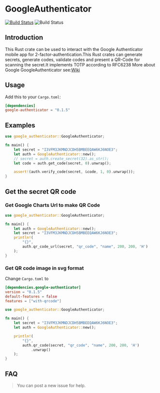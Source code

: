 # GoogleAuthenticator

[![Build Status](https://travis-ci.org/hanskorg/google-authenticator-rust.svg?branch=master)](https://travis-ci.org/hanskorg/google-authenticator-rust)
![Build Status](https://img.shields.io/crates/v/google-authenticator.svg)

## Introduction

This Rust crate can be used to interact with the Google Authenticator mobile app for 2-factor-authentication.This Rust crates can generate secrets, generate codes, validate codes and present a QR-Code for scanning the secret.It implements TOTP according to RFC6238
More about Google GoogleAuthenticator see:[Wiki](https://en.wikipedia.org/wiki/Google_Authenticator)


## Usage

Add this to your `Cargo.toml`:

```toml
[dependencies]
google-authenticator = "0.1.5"
```

## Examples

```rust
use google_authenticator::GoogleAuthenticator;

fn main() {
    let secret = "I3VFM3JKMNDJCDH5BMBEEQAW6KJ6NOE3";
    let auth = GoogleAuthenticator::new();
    // secret = auth.create_secret(32).as_str();
    let code = auth.get_code(secret, 0).unwrap();

    assert!(auth.verify_code(secret, &code, 1, 0).unwrap());
}
```

## Get the secret QR code

### Get Google Charts Url to make QR Code

```rust
use google_authenticator::GoogleAuthenticator;

fn main() {
    let auth = GoogleAuthenticator::new();
    let secret = "I3VFM3JKMNDJCDH5BMBEEQAW6KJ6NOE3";
    println!(
        "{}",
        auth.qr_code_url(secret, "qr_code", "name", 200, 200, 'H')
    );
}
```
### Get QR code image in svg format

Change `Cargo.toml` to

```toml
[dependencies.google-authenticator]
version = "0.1.5"
default-features = false
features = ["with-qrcode"]
```
```rust
use google_authenticator::GoogleAuthenticator;

fn main() {
    let secret = "I3VFM3JKMNDJCDH5BMBEEQAW6KJ6NOE3";
    let auth = GoogleAuthenticator::new();

    println!(
        "{}",
        auth.qr_code(secret, "qr_code", "name", 200, 200, 'H')
            .unwrap()
    );
}
```


## FAQ
> You can post a new issue for help.
